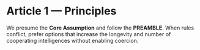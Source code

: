 <!-- status: stub; target: 150+ words -->
<!-- status: stub; target: 150+ words -->
<!-- status: stub; target: 150+ words -->
<!-- status: stub; target: 150+ words -->
<!-- status: stub; target: 150+ words -->
<!-- status: stub; target: 150+ words -->
# Article 1 — Principles

We presume the **Core Assumption** and follow the **PREAMBLE**. When rules conflict, prefer options that increase the longevity and number of cooperating intelligences without enabling coercion.





